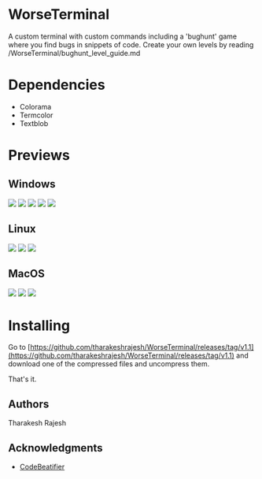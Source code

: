 # WorseTerminal

A custom terminal with custom commands including a 'bughunt' game where you find bugs in snippets of code.
Create your own levels by reading /WorseTerminal/bughunt_level_guide.md

# Dependencies

* Colorama
* Termcolor
* Textblob

# Previews
## Windows
![](/images/win1.png)
![](/images/win2.png)
![](/images/win3.png)
![](/images/win4.png)
![](/images/win5.png)

## Linux
![](/images/linux1.png)
![](/images/linux2.png)
![](/images/linux3.png)

## MacOS
![](/images/mac1.png)
![](/images/mac2.png)
![](/images/mac3.png)

# Installing

Go to [https://github.com/tharakeshrajesh/WorseTerminal/releases/tag/v1.1](https://github.com/tharakeshrajesh/WorseTerminal/releases/tag/v1.1) and download one of the compressed files and uncompress them.

That's it.

## Authors

Tharakesh Rajesh

## Acknowledgments

* [CodeBeatifier](https://codebeautify.org/python-formatter-beautifier)
